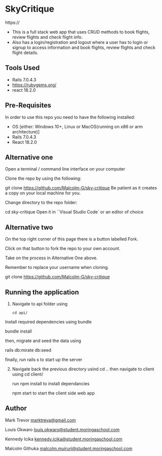 # SkyCritique
https://

- This is a full stack web app that uses CRUD methods to book flights, review flights and check flight info. 
- Also has a login/registration and logout where a user has to login or signup to access information and book flights, review flights and check flight details.

## Tools Used
- Rails 7.0.4.3
- https://rubygems.org/
- react 18.2.0

## Pre-Requisites
In order to use this repo you need to have the following installed:

- OS [either: Windows 10+, Linux or MacOS(running on x86 or arm architecture)]
- Rails 7.0.4.3
- React 18.2.0
## Alternative one 
Open a terminal / command line interface on your computer

Clone the repo by using the following:

  git clone https://github.com/Malcolm-G/sky-critique
Be patient as it creates a copy on your local machine for you.

Change directory to the repo folder:

  cd sky-critique
Open it in ``Visual Studio Code` or an editor of choice

## Alternative two
On the top right corner of this page there is a button labelled Fork.

Click on that button to fork the repo to your own account.

Take on the process in Alternative One above.

Remember to replace your username when cloning.

  git clone https://github.com/Malcolm-G/sky-critique

## Running the application

1. Navigate to api folder using 

       cd api/

Install required dependencies using bundle

  bundle install

then, migrate and seed the data using 

  rails db:mirate db:seed

finally, run rails s to start up the server

2. Navigate back the previous directory usind cd ..
   then navigate to client using 
      cd client/

    run npm install to install dependancies

    npm start to start the client side web app
## Author
Mark Trevor 
marktreva@gmail.com

Louis Okwaro
louis.okwaro@student.moringaschool.com

Kennedy Icika
kennedy.icika@student.moringaschool.com

Malcolm Githuka
malcolm.muiruri@student.moringaschool.com